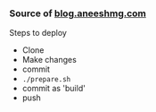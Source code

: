 ### Source of [blog.aneeshmg.com](https://blog.aneeshmg.com)

Steps to deploy
* Clone
* Make changes
* commit
* ```./prepare.sh```
* commit as 'build'
* push